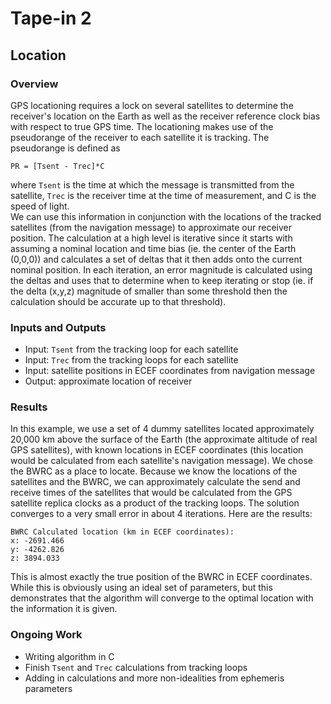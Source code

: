 # Tape-in 2
## Location
### Overview
GPS locationing requires a lock on several satellites to determine the receiver's location on the Earth as well as the receiver reference clock bias with respect to true GPS time.  The locationing makes use of the pseudorange of the receiver to each satellite it is tracking.  The pseudorange is defined as
```
PR = [Tsent - Trec]*C
``` 
where `Tsent` is the time at which the message is transmitted from the satellite, `Trec` is the receiver time at the time of measurement, and C is the speed of light.  
We can use this information in conjunction with the locations of the tracked satellites (from the navigation message) to approximate our receiver position.  The calculation at a high level is iterative since it starts with assuming a nominal location and time bias (ie. the center of the Earth (0,0,0)) and calculates a set of deltas that it then adds onto the current nominal position.  In each iteration, an error magnitude is calculated using the deltas and uses that to determine when to keep iterating or stop (ie. if the delta (x,y,z) magnitude of smaller than some threshold then the calculation should be accurate up to that threshold). 

### Inputs and Outputs
* Input: `Tsent` from the tracking loop for each satellite
* Input: `Trec` from the tracking loops for each satellite
* Input: satellite positions in ECEF coordinates from navigation message
* Output: approximate location of receiver

### Results
In this example, we use a set of 4 dummy satellites located approximately 20,000 km above the surface of the Earth (the approximate altitude of real GPS satellites), with known locations in ECEF coordinates (this location would be calculated from each satellite's navigation message).  We chose the BWRC as a place to locate.  Because we know the locations of the satellites and the BWRC, we can approximately calculate the send and receive times of the satellites that would be calculated from the GPS satellite replica clocks as a product of the tracking loops.
The solution converges to a very small error in about 4 iterations.  Here are the results:
```
BWRC Calculated location (km in ECEF coordinates):
x: -2691.466
y: -4262.826
z: 3894.033
```
This is almost exactly the true position of the BWRC in ECEF coordinates.  While this is obviously using an ideal set of parameters, but this demonstrates that the algorithm will converge to the optimal location with the information it is given.

### Ongoing Work 
* Writing algorithm in C
* Finish `Tsent` and `Trec` calculations from tracking loops
* Adding in calculations and more non-idealities from ephemeris parameters
